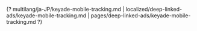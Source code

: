 {? multilang/ja-JP/keyade-mobile-tracking.md | localized/deep-linked-ads/keyade-mobile-tracking.md | pages/deep-linked-ads/keyade-mobile-tracking.md ?}
